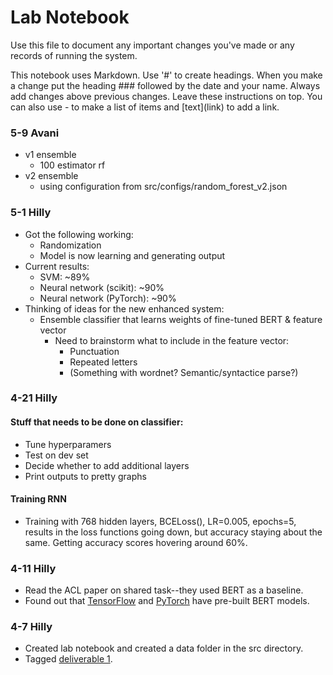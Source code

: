 # Lab Notebook

Use this file to document any important changes you've made or any records of running the system.

This notebook uses Markdown. Use '#' to create headings. When you make a change put the heading ### followed by the date and your name. Always add changes above previous changes. Leave these instructions on top. You can also use - to make a list of items and \[text\](link) to add a link.
### 5-9 Avani
- v1 ensemble 
	- 100 estimator rf
- v2 ensemble
	- using configuration from src/configs/random_forest_v2.json

### 5-1 Hilly

- Got the following working:
  - Randomization
  - Model is now learning and generating output
- Current results:
  - SVM: ~89%
  - Neural network (scikit): ~90%
  - Neural network (PyTorch): ~90%
- Thinking of ideas for the new enhanced system:
  - Ensemble classifier that learns weights of fine-tuned BERT & feature vector
    - Need to brainstorm what to include in the feature vector:
      - Punctuation
      - Repeated letters
      - (Something with wordnet? Semantic/syntactice parse?)

### 4-21 Hilly

#### Stuff that needs to be done on classifier:
- Tune hyperparamers
- Test on dev set
- Decide whether to add additional layers
- Print outputs to pretty graphs

#### Training RNN 
- Training with 768 hidden layers, BCELoss(), LR=0.005, epochs=5, results in the loss functions going down, but accuracy staying about the same. Getting accuracy scores hovering around 60%.

### 4-11 Hilly
- Read the ACL paper on shared task--they used BERT as a baseline.
- Found out that [TensorFlow](https://www.tensorflow.org/text/tutorials/classify_text_with_bert) and [PyTorch](https://pytorch.org/hub/huggingface_pytorch-transformers/) have pre-built BERT models.

### 4-7 Hilly 

- Created lab notebook and created a data folder in the src directory.
- Tagged [deliverable 1](https://github.com/hasteinmetz/LING573-Project/releases/tag/D1).
